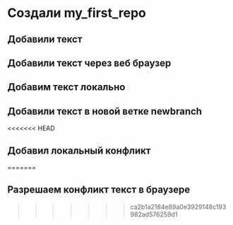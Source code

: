 ﻿# Создали my_first_repo

## Добавили текст

## Добавили текст через веб браузер

## Добавим текст локально

## Добавили текст в новой ветке newbranch

<<<<<<< HEAD
## Добавил локальный конфликт

=======
## Разрешаем конфликт текст в браузере
>>>>>>> ca2b1a2184e89a0e3929148c193982ad576259d1
